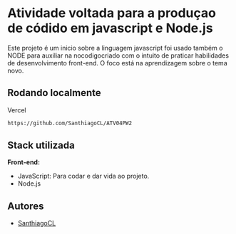 
# Atividade voltada para a produçao de códido em javascript e Node.js

Este projeto é um inicio sobre a linguagem javascript foi usado também o NODE para auxiliar na nocodigocriado com o intuito de praticar habilidades de desenvolvimento front-end. O foco está na aprendizagem sobre o tema novo.


## Rodando localmente

Vercel

```bash
https://github.com/SanthiagoCL/ATV04PW2
```


## Stack utilizada

**Front-end:** 
- JavaScript: Para codar e dar vida ao projeto.
- Node.js 




## Autores

- [SanthiagoCL](https://github.com/SanthiagoCL)

